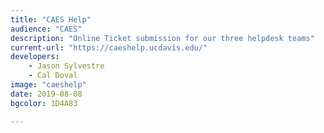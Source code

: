 ```yaml
---
title: "CAES Help"
audience: "CAES"
description: "Online Ticket submission for our three helpdesk teams"
current-url: "https://caeshelp.ucdavis.edu/"
developers:
    - Jason Sylvestre
    - Cal Doval
image: "caeshelp"
date: 2019-08-08
bgcolor: 1D4A83

---
```


